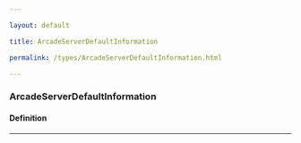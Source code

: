 ```yaml
---

layout: default

title: ArcadeServerDefaultInformation

permalink: /types/ArcadeServerDefaultInformation.html

---
```


### ArcadeServerDefaultInformation

#### Definition

---

